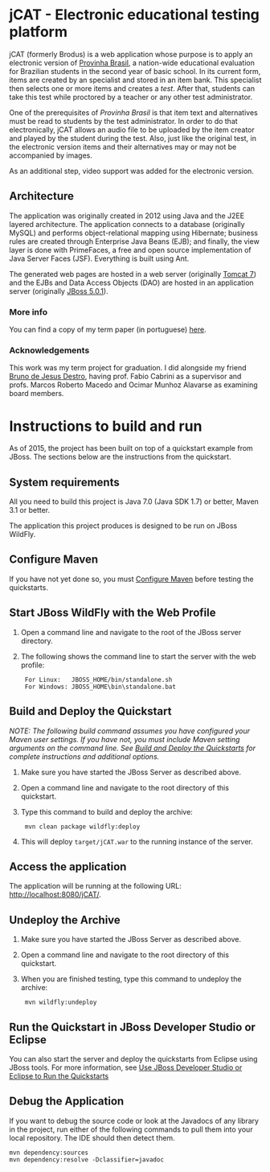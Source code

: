 # jCAT - Electronic educational testing platform

jCAT (formerly Brodus) is a web application whose purpose is to apply an electronic version of [Provinha Brasil](http://provinhabrasil.inep.gov.br/), a nation-wide educational evaluation for Brazilian students in the second year of basic school. In its current form, items are created by an specialist and stored in an item bank. This specialist then selects one or more items and creates a *test*. After that, students can take this test while proctored by a teacher or any other test administrator.

One of the prerequisites of *Provinha Brasil* is that item text and alternatives must be read to students by the test administrator. In order to do that electronically, jCAT allows an audio file to be uploaded by the item creator and played by the student during the test. Also, just like the original test, in the electronic version items and their alternatives may or may not be accompanied by images.

As an additional step, video support was added for the electronic version.

## Architecture

The application was originally created in 2012 using Java and the J2EE layered architecture. The application connects to a database (originally MySQL) and performs object-relational mapping using Hibernate; business rules are created through Enterprise Java Beans (EJB); and finally, the view layer is done with PrimeFaces, a free and open source implementation of Java Server Faces (JSF). Everything is built using Ant.

The generated web pages are hosted in a web server (originally [Tomcat 7](http://tomcat.apache.org/)) and the EJBs and Data Access Objects (DAO) are hosted in an application server (originally [JBoss 5.0.1](http://jbossas.jboss.org/downloads)).

### More info

You can find a copy of my term paper (in portuguese) [here](https://www.researchgate.net/publication/282914214_Desenvolvimento_de_um_sistema_de_aplicao_de_testes_informatizados_com_contedo_multimdia).

### Acknowledgements

This work was my term project for graduation. I did alongside my friend [Bruno de Jesus Destro](https://br.linkedin.com/in/brunodestro), having prof. Fabio Cabrini as a supervisor and profs. Marcos Roberto Macedo and Ocimar Munhoz Alavarse as examining board members.

# Instructions to build and run

As of 2015, the project has been built on top of a quickstart example from JBoss. The sections below are the instructions from the quickstart.

## System requirements

All you need to build this project is Java 7.0 (Java SDK 1.7) or better, Maven 3.1 or better.

The application this project produces is designed to be run on JBoss WildFly.
 
## Configure Maven

If you have not yet done so, you must [Configure Maven](https://github.com/jboss-developer/jboss-developer-shared-resources/blob/master/guides/CONFIGURE_MAVEN.md) before testing the quickstarts.


## Start JBoss WildFly with the Web Profile

1. Open a command line and navigate to the root of the JBoss server directory.
2. The following shows the command line to start the server with the web profile:

        For Linux:   JBOSS_HOME/bin/standalone.sh
        For Windows: JBOSS_HOME\bin\standalone.bat

 
## Build and Deploy the Quickstart

_NOTE: The following build command assumes you have configured your Maven user settings. If you have not, you must include Maven setting arguments on the command line. See [Build and Deploy the Quickstarts](https://github.com/jboss-developer/jboss-eap-quickstarts#build-and-deploy-the-quickstarts) for complete instructions and additional options._

1. Make sure you have started the JBoss Server as described above.
2. Open a command line and navigate to the root directory of this quickstart.
3. Type this command to build and deploy the archive:

        mvn clean package wildfly:deploy

4. This will deploy `target/jCAT.war` to the running instance of the server.
 

## Access the application

The application will be running at the following URL: <http://localhost:8080/jCAT/>.


## Undeploy the Archive

1. Make sure you have started the JBoss Server as described above.
2. Open a command line and navigate to the root directory of this quickstart.
3. When you are finished testing, type this command to undeploy the archive:

        mvn wildfly:undeploy

## Run the Quickstart in JBoss Developer Studio or Eclipse

You can also start the server and deploy the quickstarts from Eclipse using JBoss tools. For more information, see [Use JBoss Developer Studio or Eclipse to Run the Quickstarts](https://github.com/jboss-developer/jboss-developer-shared-resources/blob/master/guides/USE_JBDS.md) 


## Debug the Application

If you want to debug the source code or look at the Javadocs of any library in the project, run either of the following commands to pull them into your local repository. The IDE should then detect them.

    mvn dependency:sources
    mvn dependency:resolve -Dclassifier=javadoc

